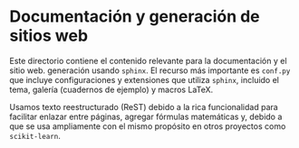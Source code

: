 # Documentación y generación de sitios web

Este directorio contiene el contenido relevante para la documentación y el sitio web.
generación usando `sphinx`. El recurso más importante es `conf.py` que
incluye configuraciones y extensiones que utiliza `sphinx`, incluido el tema,
galería (cuadernos de ejemplo) y macros LaTeX.

Usamos texto reestructurado (ReST) debido a la rica funcionalidad para facilitar
enlazar entre páginas, agregar fórmulas matemáticas y, debido a que se usa ampliamente
con el mismo propósito en otros proyectos como `scikit-learn`.

